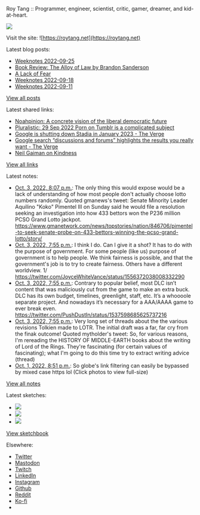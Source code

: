 Roy Tang :: Programmer, engineer, scientist, critic, gamer, dreamer, and kid-at-heart.

![](https://roytang.net/static/img/profile.jpg)

Visit the site: ![https://roytang.net](https://roytang.net)

Latest blog posts:

- [Weeknotes 2022-09-25](https://roytang.net/2022/09/weeknotes-09-25/)
- [Book Review: The Alloy of Law by Brandon Sanderson](https://roytang.net/2022/09/alloy-of-law/)
- [A Lack of Fear](https://roytang.net/2022/09/lack-of-fear/)
- [Weeknotes 2022-09-18](https://roytang.net/2022/09/weeknotes-09-18/)
- [Weeknotes 2022-09-11](https://roytang.net/2022/09/weeknotes-09-11/)

[View all posts](https://roytang.net/blog)

Latest shared links:

- [Noahpinion: A concrete vision of the liberal democratic future](https://roytang.net/2022/10/49598f3230e7f130c1860fa83cd4b049/)
- [Pluralistic: 29 Sep 2022 Porn on Tumblr is a complicated subject](https://roytang.net/2022/10/3145ad0bc069c3297c1820651b9fa3e8/)
- [Google is shutting down Stadia in January 2023 - The Verge](https://roytang.net/2022/10/b22c9435acd44533d9ba97ca54e3d9f7/)
- [Google search “discussions and forums” highlights the results you really want - The Verge](https://roytang.net/2022/10/88564df79bdd2de79c55eefe65161bb7/)
- [Neil Gaiman on Kindness](https://roytang.net/2022/10/7f4a6a728180b8e968eeffffbd5597f2/)

[View all links](https://roytang.net/links)

Latest notes:

- [Oct. 3, 2022, 8:07 p.m.](https://roytang.net/2022/10/1576906681661161474/): The only thing this would expose would be a lack of understanding of how most people don&#x27;t actually choose lotto numbers randomly. Quoted gmanews&#x27;s tweet: Senate Minority Leader Aquilino &quot;Koko&quot; Pimentel III on Sunday said he would file a resolution seeking an investigation into how 433 bettors won the P236 million PCSO Grand Lotto jackpot. https://www.gmanetwork.com/news/topstories/nation/846706/pimentel-to-seek-senate-probe-on-433-bettors-winning-the-pcso-grand-lotto/story/
- [Oct. 3, 2022, 7:55 p.m.](https://roytang.net/2022/10/1576903743593140225/): I think I do. Can I give it a shot? It has to do with the purpose of government. For some people (like us) purpose of government is to help people. We think fairness is possible, and that the government&#x27;s job is to try to create fairness. Others have a different worldview. 1/ https://twitter.com/JoyceWhiteVance/status/1556372038008332290
- [Oct. 3, 2022, 7:55 p.m.](https://roytang.net/2022/10/1576903714920890368/): Contrary to popular belief, most DLC isn’t content that was maliciously cut from the game to make an extra buck. DLC has its own budget, timelines, greenlight, staff, etc. It’s a whoooole separate project. And nowadays it’s necessary for a AAA/AAAA game to ever break even. https://twitter.com/PushDustIn/status/1537598685625737216
- [Oct. 3, 2022, 7:55 p.m.](https://roytang.net/2022/10/1576903661250580483/): Very long set of threads about the the various revisions Tolkien made to LOTR. The initial draft was a far, far cry from the finak outcome! Quoted mytholder&#x27;s tweet: So, for various reasons, I&#x27;m rereading the HISTORY OF MIDDLE-EARTH books about the writing of Lord of the Rings. They&#x27;re fascinating (for certain values of fascinating); what I&#x27;m going to do this time try to extract writing advice (thread)
- [Oct. 1, 2022, 8:51 p.m.](https://roytang.net/2022/10/1576193172065071104/): So globe&#x27;s link filtering can easily be bypassed by mixed case https lol (Click photos to view full-size)

[View all notes](https://roytang.net/notes)

Latest sketches:


- ![](https://roytang.net/media/cache/8b/b5/8bb546ee9b7c39665a6fa8d84b40f6c7.jpg)
- ![](https://roytang.net/media/cache/12/60/1260736fe21c5cfd96c1c0b6f467475e.jpg)
- ![](https://roytang.net/media/cache/71/25/7125fc96d9db296bc5f16306d33cc459.jpg)

[View sketchbook](https://roytang.net/albums/sketchbook)


Elsewhere:

- [Twitter](https://twitter.com/roytang)
- [Mastodon](https://mastodon.technology/@roytang)
- [Twitch](https://twitch.tv/twitchyroy)
- [LinkedIn](https://www.linkedin.com/in/roytang)
- [Instagram](https://instagram.com/roytang0400)
- [Github](https://github.com/roytang)
- [Reddit](https://reddit.com/u/hungryroy)
- [Ko-fi](https://ko-fi.com/roytang)
- [](mailto:hello@roytang.net)